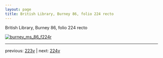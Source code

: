 ```yaml
---
layout: page
title: British Library, Burney 86, folio 224 recto
---
```


British Library, Burney 86, folio 224 recto

[![burney_ms_86_f224r](http://www.homermultitext.org/iipsrv?IIIF=/project/homer/pyramidal/deepzoom/bl/burney86imgs/v1/burney_ms_86_f224r.tif/full/800,/0/default.jpg)](http://www.homermultitext.org/ict2/?urn=urn:cite2:bl:burney86imgs.v1:burney_ms_86_f224r) 

---

previous:  [223v](../223v/) | next: [224v](../224v/)